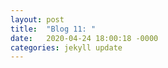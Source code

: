 ```yaml
---
layout: post
title:  "Blog 11: "
date:   2020-04-24 18:00:18 -0000
categories: jekyll update
---
```





[jekyll-docs]: https://jekyllrb.com/docs/home
[jekyll-gh]:   https://github.com/jekyll/jekyll
[jekyll-talk]: https://talk.jekyllrb.com/
